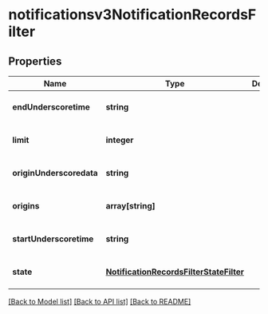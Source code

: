 # notificationsv3NotificationRecordsFilter

## Properties
Name | Type | Description | Notes
------------ | ------------- | ------------- | -------------
**endUnderscoretime** | **string** |  | [optional] [default to null]
**limit** | **integer** |  | [optional] [default to null]
**originUnderscoredata** | **string** |  | [optional] [default to null]
**origins** | **array[string]** |  | [optional] [default to null]
**startUnderscoretime** | **string** |  | [optional] [default to null]
**state** | [**NotificationRecordsFilterStateFilter**](NotificationRecordsFilterStateFilter.md) |  | [optional] [default to null]

[[Back to Model list]](../README.md#documentation-for-models) [[Back to API list]](../README.md#documentation-for-api-endpoints) [[Back to README]](../README.md)


